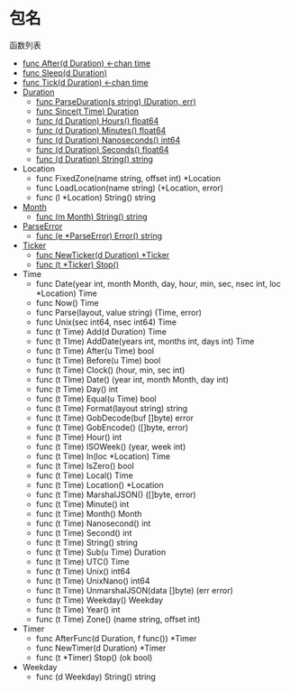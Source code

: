 # 包名

函数列表

- [func After(d Duration) <-chan time](After.md)
- [func Sleep(d Duration)](Sleep.md)
- [func Tick(d Duration) <-chan time](Tick.md)
- [Duration](Duration.md)
	- [func ParseDuration(s string) (Duration, err)](ParseDuration.md)
	- [func Since(t Time) Duration](Since.md)
	- [func (d Duration) Hours() float64](Hours.md)
	- [func (d Duration) Minutes() float64](Minutes.md)
	- [func (d Duration) Nanoseconds() int64](Nanoseconds.md)
	- [func (d Duration) Seconds() float64](Seconds.md)
	- [func (d Duration) String() string](String.md)
- Location
	- func FixedZone(name string, offset int) *Location
	- func LoadLocation(name string) (*Location, error)
	- func (l *Location) String() string
- [Month](Month.md)
	- [func (m Month) String() string](String.md)
- [ParseError](ParseError.md)
	- [func (e *ParseError) Error() string](Error.md)
- [Ticker](Ticker.md)
	- [func NewTicker(d Duration) *Ticker](NewTicker.md)
	- [func (t *Ticker) Stop()](Stop.md)
- Time
	- func Date(year int, month Month, day, hour, min, sec, nsec int, loc *Location) Time
	- func Now() Time
	- func Parse(layout, value string) (Time, error)
	- func Unix(sec int64, nsec int64) Time
	- func (t Time) Add(d Duration) Time
	- func (t TIme) AddDate(years int, months int, days int) Time
	- func (t Time) After(u Time) bool
	- func (t Time) Before(u Time) bool
	- func (t Time) Clock() (hour, min, sec int)
	- func (t TIme) Date() (year int, month Month, day int)
	- func (t Time) Day() int
	- func (t Time) Equal(u Time) bool
	- func (t Time) Format(layout string) string
	- func (t Time) GobDecode(buf []byte) error
	- func (t Time) GobEncode() ([]byte, error)
	- func (t Time) Hour() int
	- func (t Time) ISOWeek() (year, week int)
	- func (t Time) In(loc *Location) Time
	- func (t Time) IsZero() bool
	- func (t Time) Local() Time
	- func (t Time) Location() *Location
	- func (t Time) MarshalJSON() ([]byte, error)
	- func (t Time) Minute() int
	- func (t Time) Month() Month
	- func (t Time) Nanosecond() int
	- func (t Time) Second() int
	- func (t Time) String() string
	- func (t Time) Sub(u Time) Duration
	- func (t Time) UTC() Time
	- func (t Time) Unix() int64
	- func (t Time) UnixNano() int64
	- func (t Time) UnmarshalJSON(data []byte) (err error)
	- func (t Time) Weekday() Weekday
	- func (t Time) Year() int
	- func (t Time) Zone() (name string, offset int)
- Timer
	- func AfterFunc(d Duration, f func()) *Timer
	- func NewTimer(d Duration) *Timer
	- func (t *Timer) Stop() (ok bool)
- Weekday
	- func (d Weekday) String() string
